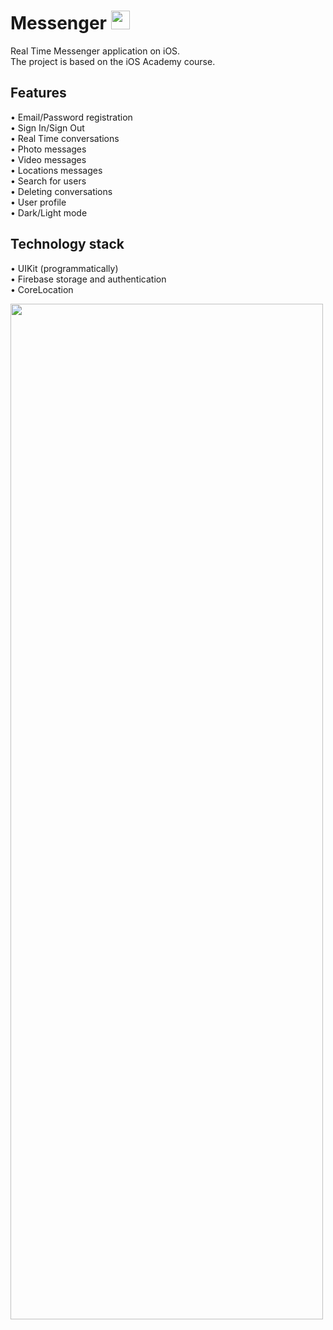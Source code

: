 # Messenger <img src="https://github.com/user-attachments/assets/ad0ff79b-fceb-468a-9fc5-99b77986671d" width="30" height="30"> 

Real Time Messenger application on iOS.<br />
The project is based on the iOS Academy course.

## Features

• Email/Password registration <br />
• Sign In/Sign Out<br />
• Real Time conversations<br />
• Photo messages<br />
• Video messages<br />
• Locations messages<br />
• Search for users<br />
• Deleting conversations<br />
• User profile<br />
• Dark/Light mode<br />

## Technology stack

• UIKit (programmatically)<br />
• Firebase storage and authentication<br />
• CoreLocation<br />

<img src="https://github.com/user-attachments/assets/b149f87b-e5f3-4c68-81a5-54c0e59cab9e" width="500" height="1625">
